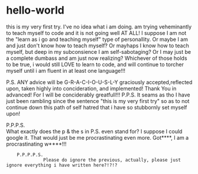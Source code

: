 # hello-world
this is my very first try. I've no idea what i am doing. am trying veheminantly to teach myself to code and it is not going well AT ALL! I suppose I am not the "learn as i go and teaching myself" type of personallity. Or maybe I am and just don't know how to teach myself? Or mayhaps I know how to teach myself, but deep in my subconsience I am self-sabotaging? Or I may just be a complete dumbass and am just now realizing? Whichever of those holds to be true, i would still LOVE to learn to code, and will continue to torcher myself until i am fluent in at least one language!!! 

P.S.
  ANY advice will be G-R-A-C-I-O-U-S-L-Y graciously accepted,reflected upon, taken highly into concideration, and implemented! Thank You in advanced! For I will be conciderably greatfull!!!
  P.P.S.
        It seams as tho I have just been rambling since the sentence "this is my very first try" so as to not continue down this path of self hatred that i have so stubbornly set myself upon!


P.P.P.S.  
        What exactly does the p & the s in P.S. even stand for? I suppose I could google it. That would just be me procrastinating even more. Got****, I am a procrastinating w****!!!
        
        P.P.P.P.S.
                  Please do ignore the previous, actually, please just ignore everything i have written here?!?!?
       
